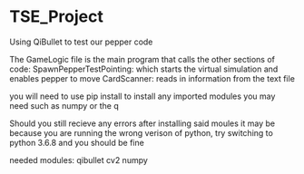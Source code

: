 # TSE_Project
Using QiBullet to test our pepper code

The GameLogic file is the main program that calls the other sections of code:
SpawnPepperTestPointing: which starts the virtual simulation and enables pepper to move
CardScanner: reads in information from the text file

you will need to use pip install to install any imported modules you may need such as numpy or the q


Should you still recieve any errors after installing said moules it may be because you are running the wrong verison of python, try switching to python 3.6.8 and you should be fine

needed modules:
qibullet
cv2
numpy